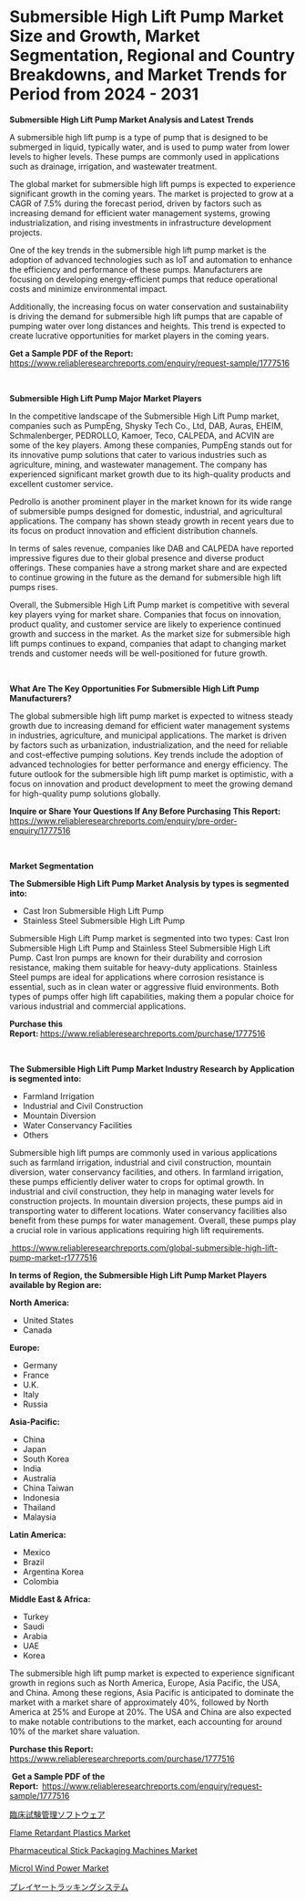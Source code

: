 <p><h1>Submersible High Lift Pump Market Size and Growth, Market Segmentation, Regional and Country Breakdowns, and Market Trends for Period from 2024 -  2031</h1></p><p><strong>Submersible High Lift Pump Market Analysis and Latest Trends</strong></p>
<p><p>A submersible high lift pump is a type of pump that is designed to be submerged in liquid, typically water, and is used to pump water from lower levels to higher levels. These pumps are commonly used in applications such as drainage, irrigation, and wastewater treatment.</p><p>The global market for submersible high lift pumps is expected to experience significant growth in the coming years. The market is projected to grow at a CAGR of 7.5% during the forecast period, driven by factors such as increasing demand for efficient water management systems, growing industrialization, and rising investments in infrastructure development projects.</p><p>One of the key trends in the submersible high lift pump market is the adoption of advanced technologies such as IoT and automation to enhance the efficiency and performance of these pumps. Manufacturers are focusing on developing energy-efficient pumps that reduce operational costs and minimize environmental impact.</p><p>Additionally, the increasing focus on water conservation and sustainability is driving the demand for submersible high lift pumps that are capable of pumping water over long distances and heights. This trend is expected to create lucrative opportunities for market players in the coming years.</p></p>
<p><strong>Get a Sample PDF of the Report:&nbsp;</strong> <a href="https://www.reliableresearchreports.com/enquiry/request-sample/1777516">https://www.reliableresearchreports.com/enquiry/request-sample/1777516</a></p>
<p>&nbsp;</p>
<p><strong>Submersible High Lift Pump Major Market Players</strong></p>
<p><p>In the competitive landscape of the Submersible High Lift Pump market, companies such as PumpEng, Shysky Tech Co., Ltd, DAB, Auras, EHEIM, Schmalenberger, PEDROLLO, Kamoer, Teco, CALPEDA, and ACVIN are some of the key players. Among these companies, PumpEng stands out for its innovative pump solutions that cater to various industries such as agriculture, mining, and wastewater management. The company has experienced significant market growth due to its high-quality products and excellent customer service.</p><p>Pedrollo is another prominent player in the market known for its wide range of submersible pumps designed for domestic, industrial, and agricultural applications. The company has shown steady growth in recent years due to its focus on product innovation and efficient distribution channels.</p><p>In terms of sales revenue, companies like DAB and CALPEDA have reported impressive figures due to their global presence and diverse product offerings. These companies have a strong market share and are expected to continue growing in the future as the demand for submersible high lift pumps rises.</p><p>Overall, the Submersible High Lift Pump market is competitive with several key players vying for market share. Companies that focus on innovation, product quality, and customer service are likely to experience continued growth and success in the market. As the market size for submersible high lift pumps continues to expand, companies that adapt to changing market trends and customer needs will be well-positioned for future growth.</p></p>
<p>&nbsp;</p>
<p><strong>What Are The Key Opportunities For Submersible High Lift Pump Manufacturers?</strong></p>
<p><p>The global submersible high lift pump market is expected to witness steady growth due to increasing demand for efficient water management systems in industries, agriculture, and municipal applications. The market is driven by factors such as urbanization, industrialization, and the need for reliable and cost-effective pumping solutions. Key trends include the adoption of advanced technologies for better performance and energy efficiency. The future outlook for the submersible high lift pump market is optimistic, with a focus on innovation and product development to meet the growing demand for high-quality pump solutions globally.</p></p>
<p><strong>Inquire or Share Your Questions If Any Before Purchasing This Report:</strong> <a href="https://www.reliableresearchreports.com/enquiry/pre-order-enquiry/1777516">https://www.reliableresearchreports.com/enquiry/pre-order-enquiry/1777516</a></p>
<p>&nbsp;</p>
<p><strong>Market Segmentation</strong></p>
<p><strong>The Submersible High Lift Pump Market Analysis by types is segmented into:</strong></p>
<p><ul><li>Cast Iron Submersible High Lift Pump</li><li>Stainless Steel Submersible High Lift Pump</li></ul></p>
<p><p>Submersible High Lift Pump market is segmented into two types: Cast Iron Submersible High Lift Pump and Stainless Steel Submersible High Lift Pump. Cast Iron pumps are known for their durability and corrosion resistance, making them suitable for heavy-duty applications. Stainless Steel pumps are ideal for applications where corrosion resistance is essential, such as in clean water or aggressive fluid environments. Both types of pumps offer high lift capabilities, making them a popular choice for various industrial and commercial applications.</p></p>
<p><strong>Purchase this Report:&nbsp;</strong><a href="https://www.reliableresearchreports.com/purchase/1777516">https://www.reliableresearchreports.com/purchase/1777516</a></p>
<p>&nbsp;</p>
<p><strong>The Submersible High Lift Pump Market Industry Research by Application is segmented into:</strong></p>
<p><ul><li>Farmland Irrigation</li><li>Industrial and Civil Construction</li><li>Mountain Diversion</li><li>Water Conservancy Facilities</li><li>Others</li></ul></p>
<p><p>Submersible high lift pumps are commonly used in various applications such as farmland irrigation, industrial and civil construction, mountain diversion, water conservancy facilities, and others. In farmland irrigation, these pumps efficiently deliver water to crops for optimal growth. In industrial and civil construction, they help in managing water levels for construction projects. In mountain diversion projects, these pumps aid in transporting water to different locations. Water conservancy facilities also benefit from these pumps for water management. Overall, these pumps play a crucial role in various applications requiring high lift requirements.</p></p>
<p><a href="https://www.reliableresearchreports.com/global-submersible-high-lift-pump-market-r1777516">&nbsp;https://www.reliableresearchreports.com/global-submersible-high-lift-pump-market-r1777516</a></p>
<p><strong>In terms of Region, the Submersible High Lift Pump Market Players available by Region are:</strong></p>
<p>
    <p> <strong> North America: </strong>
        <ul>
            <li>United States</li>
            <li>Canada</li>
        </ul>
        </p> 
    <p> <strong> Europe: </strong>
        <ul>
            <li>Germany</li>
            <li>France</li>
            <li>U.K.</li>
            <li>Italy</li>
            <li>Russia</li>
        </ul>
        </p> 
    <p> <strong> Asia-Pacific: </strong>
        <ul>
            <li>China</li>
            <li>Japan</li>
            <li>South Korea</li>
            <li>India</li>
            <li>Australia</li>
            <li>China Taiwan</li>
            <li>Indonesia</li>
            <li>Thailand</li>
            <li>Malaysia</li>
        </ul>
        </p> 
    <p> <strong> Latin America: </strong>
        <ul>
            <li>Mexico</li>
            <li>Brazil</li>
            <li>Argentina Korea</li>
            <li>Colombia</li>
        </ul>
        </p> 
    <p> <strong> Middle East & Africa: </strong>
        <ul>
            <li>Turkey</li>
            <li>Saudi</li>
            <li>Arabia</li>
            <li>UAE</li>
            <li>Korea</li>
        </ul>
    </p>
    </p>
<p><p>The submersible high lift pump market is expected to experience significant growth in regions such as North America, Europe, Asia Pacific, the USA, and China. Among these regions, Asia Pacific is anticipated to dominate the market with a market share of approximately 40%, followed by North America at 25% and Europe at 20%. The USA and China are also expected to make notable contributions to the market, each accounting for around 10% of the market share valuation.</p></p>
<p><strong>Purchase this Report: </strong><a href="https://www.reliableresearchreports.com/purchase/1777516">https://www.reliableresearchreports.com/purchase/1777516</a></p>
<p>&nbsp;<strong>Get a Sample PDF of the Report:&nbsp;&nbsp;</strong><a href="https://www.reliableresearchreports.com/enquiry/request-sample/1777516">https://www.reliableresearchreports.com/enquiry/request-sample/1777516</a></p>
<p><strong></strong></p>
<p><p><a href="https://github.com/mreklxf44233/Market-Research-Report-List-1/blob/main/795553540477.md">臨床試験管理ソフトウェア</a></p><p><a href="https://issuu.com/reportprime-2/docs/flame-retardant-plastics-market-size-2030.pptx">Flame Retardant Plastics Market</a></p><p><a href="https://github.com/Angelnienowdseej3e45z3p8c/Market-Research-Report-List-2/blob/main/pharmaceutical-stick-packaging-machines-market.md">Pharmaceutical Stick Packaging Machines Market</a></p><p><a href="https://github.com/brentleyjimmiealvaradoz4l1rea/Market-Research-Report-List-2/blob/main/microl-wind-power-market.md">Microl Wind Power Market</a></p><p><a href="https://github.com/cbigkbh02719/Market-Research-Report-List-1/blob/main/178703240478.md">プレイヤートラッキングシステム</a></p></p>